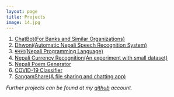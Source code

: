 ```yaml
---
layout: page
title: Projects 
image: 14.jpg
---
```


1. <a href = "https://nbbl.com.np" target = "_blank">ChatBot(For Banks and Similar Organizations)</a> 
2. <a href = "https://www.dhwoni.com" target = "_blank">Dhwoni(Automatic Nepali Speech Recognition System)</a> 
3. <a href = "https://mnsa.cc" target = "_blank">मनसा(Nepali Programming Language)</a>
4. <a href = "https://github.com/chinge55/nepali-currency-recognition" target = "_blank">Nepali Currency Recognition(An experiment with small dataset)</a>
5. <a href = "https://github.com/chinge55/Poem-Generator" target = "_blank">Nepali Poem Generator</a>
6. <a href = "https://github.com/chinge55/covid19-classifier" target = "_blank">COVID-19 Classifier</a>
7. <a href = "https://github.com/chinge55/SangamShare" target = "_blank">SangamShare(A file sharing and chatting app)</a>

*Further projects can be found at my <a href = "https://github.com/chinge55">github</a> account.*
